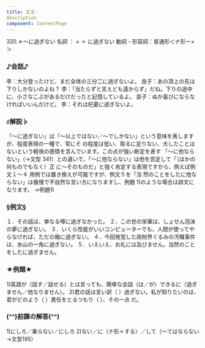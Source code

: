 ```yaml
---
title: 文法：
description
component: ContentPage
---
```



320.＊～に過ぎない
名詞 ： × ＋ に過ぎない
動詞・形容詞：普通形＜ナ形ー×＞
### ♪会話♪
李：大分登ったけど、まだ全体の三分二に過ぎないよ。 良子：あの頂上の先は下りしかないのよね？
李：「当たらずと言えども遠からず」だね。下りの途中に、小さなこぶがあるだけだったと記憶しているよ。 良子：ぬか喜びにならなければいいんだけど。
李：それは杞憂に過ぎないよ。
### ♯解説♭
「～に過ぎない」は「～以上ではない／～でしかない」という意味を表しますが、程度表現の一種で、常にそ の程度は低い、取るに足りない、大したことはないという軽視の感情を含んでいます。この点が強い断定を表す 「～に他ならない」（→文型 341）との違いで、「～に他ならない」は他を否定して「（ほかの何ものでもなく）正
に～そのものだ」と強く肯定する表現ですから、例えば例文１～４ 用例では置き換えが可能ですが、例文５を「当 然のことをしたに他ならない」は傲慢で不自然な言い方になりますし、例題 1)のような場合は誤文になります。
→例題1)
### §例文§
１．その話は、単なる噂に過ぎなかった。
２．この世の栄華は、しょせん泡沫の夢に過ぎない。
３．いくら性能がいいコンピューターでも、人間が使ってやらなければ、ただの箱に過ぎない。
４．今回発覚した政財界ぐるみの汚職事件は、氷山の一角に過ぎない。
５．いえいえ、お礼には及びません。当然のことをしたに過ぎません。
### ★例題★
1)英語が（話す／話せる）とは言っても、簡単な会話（は／が）できるに（過ぎません／他なりません）。
2)君の話は言い訳（ ）過ぎない。私が知りたいのは、君がどのよう（ ）責任をとるつもり（ ）、その一点
だ。
### (^^)前課の解答(^^)
1)にしろ／乗らない／にしろ
2)ない／に（ナ形＋する）／して（～てはならない→文型195）
